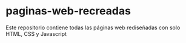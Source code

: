 # paginas-web-recreadas
Este repositorio contiene todas las páginas web rediseñadas con solo HTML, CSS y Javascript
